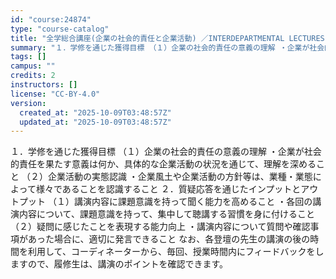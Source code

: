```yaml
---
id: "course:24874"
type: "course-catalog"
title: "全学総合講座(企業の社会的責任と企業活動) ／INTERDEPARTMENTAL LECTURES(SOCIAL RESPONSIBILITIES OF CORPORATIONS AND CORPORATE ACTIVITIES)"
summary: "１．学修を通じた獲得目標 （１）企業の社会的責任の意義の理解 ・企業が社会的責任を果たす意義は何か、具体的な企業活動の状況を通じて、理解を深めること （２）企業活動の実態認識 ・企業風土や企業活動の方針等は、業種・業態によって様々であること…"
tags: []
campus: ""
credits: 2
instructors: []
license: "CC-BY-4.0"
version:
  created_at: "2025-10-09T03:48:57Z"
  updated_at: "2025-10-09T03:48:57Z"
---
```

１．学修を通じた獲得目標 （１）企業の社会的責任の意義の理解 ・企業が社会的責任を果たす意義は何か、具体的な企業活動の状況を通じて、理解を深めること （２）企業活動の実態認識 ・企業風土や企業活動の方針等は、業種・業態によって様々であることを認識すること ２．質疑応答を通じたインプットとアウトプット （１）講演内容に課題意識を持って聞く能力を高めること ・各回の講演内容について、課題意識を持って、集中して聴講する習慣を身に付けること （２）疑問に感じたことを表現する能力向上 ・講演内容について質問や確認事項があった場合に、適切に発言できること なお、各登壇の先生の講演の後の時間を利用して、コーディネーターから、毎回、授業時間内にフィードバックをしますので、履修生は、講演のポイントを確認できます。
